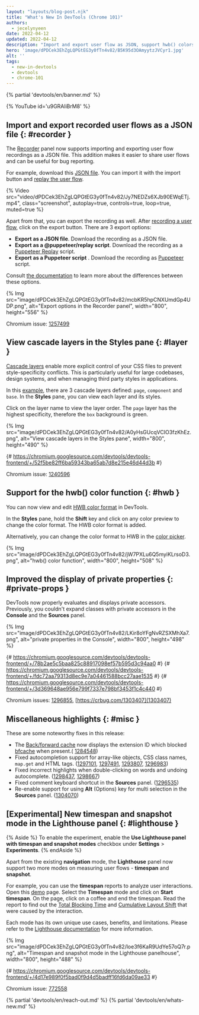 ```yaml
---
layout: "layouts/blog-post.njk"
title: "What's New In DevTools (Chrome 101)"
authors:
  - jecelynyeen
date: 2022-04-12
updated: 2022-04-12
description: "Import and export user flow as JSON, support hwb() colors, view cascade layers in the Styles pane and more."
hero: 'image/dPDCek3EhZgLQPGtEG3y0fTn4v82/B5K95d3OAmyytzJVCyr1.jpg'
alt: ''
tags:
  - new-in-devtools
  - devtools
  - chrome-101
---
```


{% partial 'devtools/en/banner.md' %}

{% YouTube id='u9GRAliBrM8' %}

## Import and export recorded user flows as a JSON file  {: #recorder }

The [Recorder](/docs/devtools/recorder) panel now supports importing and exporting user flow recordings as a JSON file. This addition makes it easier to share user flows and can be useful for bug reporting.

For example, download this [JSON file](https://storage.googleapis.com/web-dev-uploads/file/dPDCek3EhZgLQPGtEG3y0fTn4v82/vzQbv2rUfTz2DEmx06Gv.json). You can import it with the import button and [replay the user flow](/docs/devtools/recorder/#replay).

{% Video src="video/dPDCek3EhZgLQPGtEG3y0fTn4v82/Jy7NEDZs6XJb90EWqETj.mp4", class="screenshot", autoplay=true, controls=true, loop=true, muted=true %}

Apart from that, you can export the recording as well. After [recording a user flow](/docs/devtools/recorder/#record), click on the export button. There are 3 export options:

- **Export as a JSON file**. Download the recording as a JSON file.
- **Export as a @puppeteer/replay script**. Download the recording as a [Puppeteer Replay](https://github.com/puppeteer/replay) script. 
- **Export as a Puppeteer script** . Download the recording as [Puppeteer](https://pptr.dev/) script.

Consult [the documentation](/docs/devtools/recorder/#export-flows) to learn more about the differences between these options.

{% Img src="image/dPDCek3EhZgLQPGtEG3y0fTn4v82/mcbKR5hpCNXUmdGp4UDP.png", alt="Export options in the Recorder panel", width="800", height="556" %}

Chromium issue: [1257499](https://crbug.com/1257499)


## View cascade layers in the Styles pane {: #layer }

[Cascade layers](/blog/cascade-layers/) enable more explicit control of your CSS files to prevent style-specificity conflicts. This is particularly useful for large codebases, design systems, and when managing third party styles in applications.

In this [example](https://jec.fyi/demo/cascade-layer), there are 3 cascade layers defined: `page`, `component` and `base`. In the **Styles** pane, you can view each layer and its styles.

Click on the layer name to view the layer order. The `page` layer has the highest specificity, therefore the `box` background is green. 

{% Img src="image/dPDCek3EhZgLQPGtEG3y0fTn4v82/A0yHsGUcqVCIO3fzKhEz.png", alt="View cascade layers in the Styles pane", width="800", height="490" %}

{# https://chromium.googlesource.com/devtools/devtools-frontend/+/52f5be82ff6ba59343ba65ab7d8e215e46d44d3b #}

Chromium issue: [1240596](https://crbug.com/1240596)


## Support for the hwb() color function {: #hwb }

You can now view and edit [HWB color format](https://drafts.csswg.org/css-color/#the-hwb-notation) in DevTools.

In the **Styles** pane, hold the **Shift** key and click on any color preview to change the color format. The HWB color format is added.

Alternatively, you can change the color format to HWB in the [color picker](/docs/devtools/css/reference/#color-picker).

{% Img src="image/dPDCek3EhZgLQPGtEG3y0fTn4v82/jW7PXLu6Q5myiKLrsoD3.png", alt="hwb() color function", width="800", height="508" %}


## Improved the display of private properties {: #private-props }

DevTools now properly evaluates and displays private accessors. Previously, you couldn't expand classes with private accessors in the **Console** and the **Sources** panel.

{% Img src="image/dPDCek3EhZgLQPGtEG3y0fTn4v82/LKir8oYFgNvRZSXMhXa7.png", alt="private properties in the Console", width="800", height="498" %}

{# https://chromium.googlesource.com/devtools/devtools-frontend/+/78b2ae5c5baa825c88917098ef57b595d3c94aa0 #}
{# https://chromium.googlesource.com/devtools/devtools-frontend/+/fdc72aa79313d8ec9e7a04461588bcc27aae1535 #}
{# https://chromium.googlesource.com/devtools/devtools-frontend/+/3d369648ae956e799f7337e798bf3453f1c4c440 #}

Chromium issues: [1296855](https://crbug.com/1296855), [https://crbug.com/1303407](1303407)


## Miscellaneous highlights {: #misc }

These are some noteworthy fixes in this release:

- The [Back/forward cache](/blog/new-in-devtools-98/#bfcache) now displays the extension ID which blocked [bfcache](https://web.dev/bfcache/) when present.( [1284548](https://crbug.com/1284548))
- Fixed autocompletion support for array-like objects, CSS class names, `map.get` and HTML tags. ([1297101](https://crbug.com/1297101), [1297491](https://crbug.com/1297491), [1293807](https://crbug.com/1293807), [1296983](https://crbug.com/1296983))
- Fixed incorrect highlights when double-clicking on words and undoing autocomplete. ([1298437](https://crbug.com/1298437), [1298667](https://crbug.com/1298667))
- Fixed comment keyboard shortcut in the **Sources** panel. ([1296535](https://crbug.com/1296535))
- Re-enable support for using **Alt** (Options) key for multi selection in the **Sources** panel. ([1304070](https://crbug.com/1304070))

 
## [Experimental] New timespan and snapshot mode in the Lighthouse panel {: #lighthouse }

{% Aside %}
To enable the experiment, enable the **Use Lighthouse panel with timespan and snapshot modes** checkbox under **Settings** > **Experiments**.
{% endAside %}

Apart from the existing **navigation** mode, the **Lighthouse** panel now support two more modes on measuring user flows - **timespan** and **snapshot**.

For example, you can use the **timespan** reports to analyze user interactions. Open this [demo](https://coffee-cart.netlify.app/) page. Select the **Timespan** mode and click on **Start timespan**. On the page, click on a coffee and end the timespan. Read the report to find out the [Total Blocking Time](https://web.dev/tbt/) and [Cumulative Layout Shift](https://web.dev/cls/) that were caused by the interaction.

Each mode has its own unique use cases, benefits, and limitations. Please refer to the [Lighthouse documentation](https://github.com/GoogleChrome/lighthouse/blob/master/docs/user-flows.md) for more information.

{% Img src="image/dPDCek3EhZgLQPGtEG3y0fTn4v82/loe3f6KaR9UdYe57oQ7r.png", alt="Timespan and snapshot mode in the Lighthouse panelhouse", width="800", height="488" %}

{# https://chromium.googlesource.com/devtools/devtools-frontend/+/4d17e989f0f5bad0f9d4d5badff16fd6da09ae33 #}

Chromium issue: [772558](https://crbug.com/772558)


{% partial 'devtools/en/reach-out.md' %}
{% partial 'devtools/en/whats-new.md' %}
